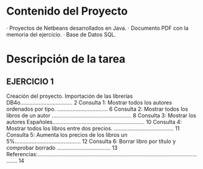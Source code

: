 
# Contenido del Proyecto

· Proyectos de Netbeans desarrollados en Java.
· Documento PDF con la memoria del ejercicio.
· Base de Datos SQL.


# Descripción de la tarea


## EJERCICIO 1

Creación del proyecto. Importación de las librerías DB4o.................................. 2
Consulta 1: Mostrar todos los autores ordenados por tipo. ................................. 6
Consulta 2: Mostrar todos los libros de un autor .................................................... 8
Consulta 3: Mostrar los autores Españoles............................................................ 10
Consulta 4: Mostrar todos los libros entre dos precios. ....................................... 11
Consulta 5: Aumenta los precios de los libros un 5%........................................... 12
Consulta 6: Borrar libro por título y comprobar borrado ................................... 13
Referencias:............................................................................................................... 14